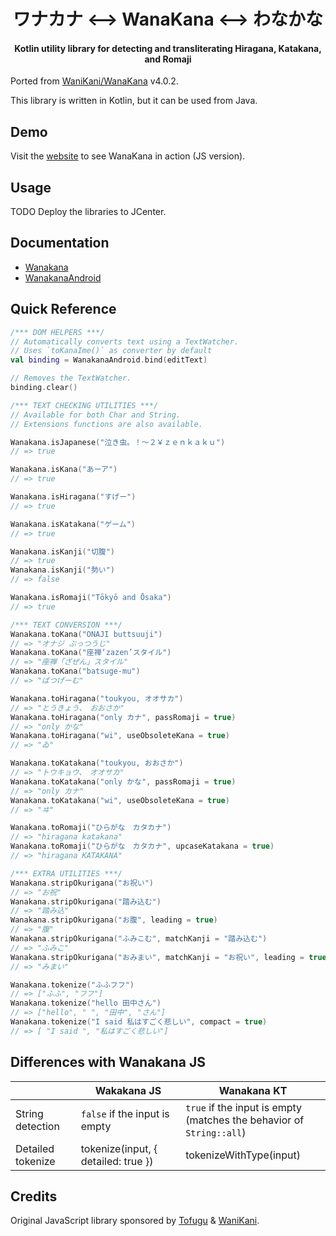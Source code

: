 <div align="center">
<h1>ワナカナ &lt;--&gt; WanaKana &lt;--&gt; わなかな</h1>
<h4>Kotlin utility library for detecting and transliterating Hiragana, Katakana, and Romaji</h4>
</div>

Ported from [WaniKani/WanaKana](https://github.com/WaniKani/WanaKana) v4.0.2.

This library is written in Kotlin, but it can be used from Java.

## Demo

Visit the [website](http://www.wanakana.com) to see WanaKana in action (JS version).

## Usage

TODO Deploy the libraries to JCenter.

## Documentation

- [Wanakana](https://github.com/esnaultdev/wanakana-kt/blob/master/wanakana/src/main/java/dev/esnault/wanakana/Wanakana.kt)
- [WanakanaAndroid](https://github.com/esnaultdev/wanakana-kt/blob/master/wanakana-android/src/main/java/dev/esnault/wanakana/android/WanakanaAndroid.kt)

<!--
  TODO Generate the documentation using Dokka once Dokka is more stable.
  Right now it's not stable when using `./gradlew dokkaHtmlMultiModule`:
  - lack of `index.html`
  - broken links for the root `-modules.html` file
  See https://github.com/Kotlin/dokka/issues/1302
-->

## Quick Reference

```kotlin
/*** DOM HELPERS ***/
// Automatically converts text using a TextWatcher.
// Uses `toKanaIme()` as converter by default
val binding = WanakanaAndroid.bind(editText)

// Removes the TextWatcher.
binding.clear()

/*** TEXT CHECKING UTILITIES ***/
// Available for both Char and String.
// Extensions functions are also available.

Wanakana.isJapanese("泣き虫。！〜２￥ｚｅｎｋａｋｕ")
// => true

Wanakana.isKana("あーア")
// => true

Wanakana.isHiragana("すげー")
// => true

Wanakana.isKatakana("ゲーム")
// => true

Wanakana.isKanji("切腹")
// => true
Wanakana.isKanji("勢い")
// => false

Wanakana.isRomaji("Tōkyō and Ōsaka")
// => true

/*** TEXT CONVERSION ***/
Wanakana.toKana("ONAJI buttsuuji")
// => "オナジ ぶっつうじ"
Wanakana.toKana("座禅‘zazen’スタイル")
// => "座禅「ざぜん」スタイル"
Wanakana.toKana("batsuge-mu")
// => "ばつげーむ"

Wanakana.toHiragana("toukyou, オオサカ")
// => "とうきょう、　おおさか"
Wanakana.toHiragana("only カナ", passRomaji = true)
// => "only かな"
Wanakana.toHiragana("wi", useObsoleteKana = true)
// => "ゐ"

Wanakana.toKatakana("toukyou, おおさか")
// => "トウキョウ、　オオサカ"
Wanakana.toKatakana("only かな", passRomaji = true)
// => "only カナ"
Wanakana.toKatakana("wi", useObsoleteKana = true)
// => "ヰ"

Wanakana.toRomaji("ひらがな　カタカナ")
// => "hiragana katakana"
Wanakana.toRomaji("ひらがな　カタカナ", upcaseKatakana = true)
// => "hiragana KATAKANA"

/*** EXTRA UTILITIES ***/
Wanakana.stripOkurigana("お祝い")
// => "お祝"
Wanakana.stripOkurigana("踏み込む")
// => "踏み込"
Wanakana.stripOkurigana("お腹", leading = true)
// => "腹"
Wanakana.stripOkurigana("ふみこむ", matchKanji = "踏み込む")
// => "ふみこ"
Wanakana.stripOkurigana("おみまい", matchKanji = "お祝い", leading = true)
// => "みまい"

Wanakana.tokenize("ふふフフ")
// => ["ふふ", "フフ"]
Wanakana.tokenize("hello 田中さん")
// => ["hello", " ", "田中", "さん"]
Wanakana.tokenize("I said 私はすごく悲しい", compact = true)
// => [ "I said ", "私はすごく悲しい"]
```

## Differences with Wanakana JS

|               | Wakakana JS  | Wanakana KT |
| ------------- | ------------- | ------------- |
| String detection | `false` if the input is empty | `true` if the input is empty<br/>(matches the behavior of `String::all`) |
| Detailed tokenize | tokenize(input, { detailed: true }) | tokenizeWithType(input) |

## Credits

Original JavaScript library sponsored by [Tofugu](http://www.tofugu.com) &
[WaniKani](http://www.wanikani.com).
